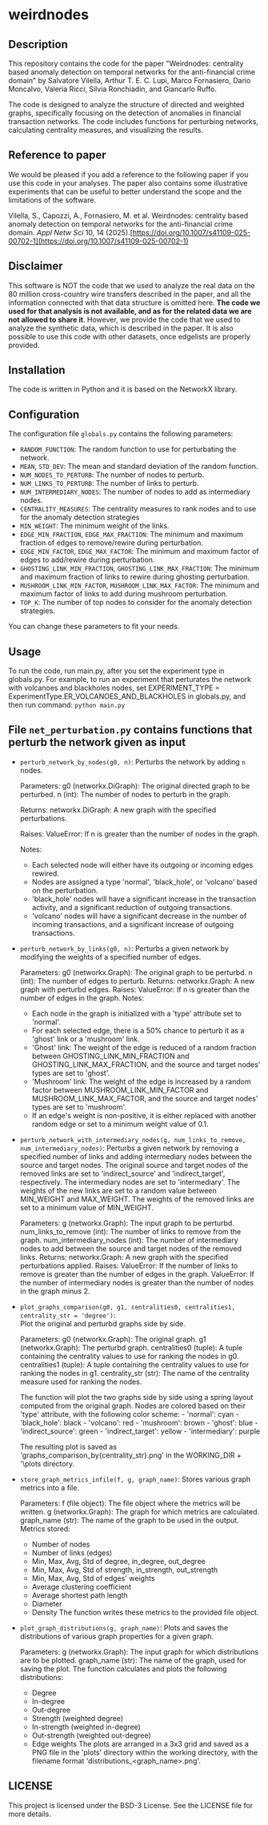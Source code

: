 # weirdnodes

## Description

This repository contains the code for the paper "Weirdnodes: centrality based anomaly detection on temporal networks for the anti-financial crime domain" by Salvatore Vilella, Arthur T. E. C. Lupi, Marco Fornasiero, Dario Moncalvo, Valeria Ricci, Silvia Ronchiadin, and Giancarlo Ruffo.

The code is designed to analyze the structure of directed and weighted graphs, specifically focusing on the detection of anomalies in financial transaction networks. The code includes functions for perturbing networks, calculating centrality measures, and visualizing the results.

## Reference to paper

We would be pleased if you add a reference to the following paper if you use this code in your analyses. The paper also contains some illustrative experiments that can be useful to better understand the scope and the limitations of the software.

Vilella, S., Capozzi, A., Fornasiero, M. et al. Weirdnodes: centrality based anomaly detection on temporal networks for the anti-financial crime domain. *Appl Netw Sci* 10, 14 (2025).[https://doi.org/10.1007/s41109-025-00702-1](https://doi.org/10.1007/s41109-025-00702-1)

## Disclaimer

This software is NOT the code that we used to analyze the real data on the 80 million cross-country wire transfers described in the paper, and all the information connected with that data structure is omitted here. **The code we used for that analysis is not available, and as for the related data we are not allowed to share it**. However, we provide the code that we used to analyze the synthetic data, which is described in the paper. It is also possible to use this code with other datasets, once edgelists are properly provided. 

## Installation

The code is written in Python and it is based on the NetworkX library. 

## Configuration

The configuration file `globals.py` contains the following parameters:
- `RANDOM_FUNCTION`: The random function to use for perturbating the network.
- `MEAN`, `STD_DEV`: The mean and standard deviation of the random function.
- `NUM_NODES_TO_PERTURB`: The number of nodes to perturb.
- `NUM_LINKS_TO_PERTURB`: The number of links to perturb.
- `NUM_INTERMEDIARY_NODES`: The number of nodes to add as intermediary nodes.   
- `CENTRALITY_MEASURES`: The centrality measures to rank nodes and to use for the anomaly detection strategies
- `MIN_WEIGHT`: The minimum weight of the links.
- `EDGE_MIN_FRACTION`, `EDGE_MAX_FRACTION`: The minimum and maximum fraction of edges to remove/rewire during perturbation.
- `EDGE_MIN_FACTOR`, `EDGE_MAX_FACTOR`: The minimum and maximum factor of edges to add/rewire during perturbation.
- `GHOSTING_LINK_MIN_FRACTION`, `GHOSTING_LINK_MAX_FRACTION`: The minimum and maximum fraction of links to rewire during ghosting perturbation.
- `MUSHROOM_LINK_MIN_FACTOR`, `MUSHROOM_LINK_MAX_FACTOR`: The minimum and maximum factor of links to add during mushroom perturbation.
- `TOP_K`: The number of top nodes to consider for the anomaly detection strategies.

You can change these parameters to fit your needs.

## Usage

To run the code, run main.py, after you set the experiment type in globals.py. For example, to run an experiment that perturates the network with volcanoes and blackholes nodes, set EXPERIMENT_TYPE = ExperimentType.ER_VOLCANOES_AND_BLACKHOLES in globals.py, and then run command: `python main.py`

## File `net_perturbation.py` contains functions that perturb the network given as input 

- `perturb_network_by_nodes(g0, n)`: 
    Perturbs the network by adding `n` nodes.     

    Parameters:
    g0 (networkx.DiGraph): The original directed graph to be perturbed.
    n (int): The number of nodes to perturb in the graph.

    Returns:
    networkx.DiGraph: A new graph with the specified perturbations.

    Raises:
    ValueError: If n is greater than the number of nodes in the graph.

    Notes:
    - Each selected node will either have its outgoing or incoming edges rewired.
    - Nodes are assigned a type 'normal', 'black_hole', or 'volcano' based on the perturbation.
    - 'black_hole' nodes will have a significant increase in the transaction activity, 
        and a significant reduction of outgoing transactions.
    - 'volcano' nodes will have a significant decrease in the number of incoming transactions, 
        and a significant increase of outgoing transactions.

- `perturb_network_by_links(g0, n)`: 
    Perturbs a given network by modifying the weights of a specified number of edges.

    Parameters:
    g0 (networkx.Graph): The original graph to be perturbd.
    n (int): The number of edges to perturb.
    Returns:
    networkx.Graph: A new graph with perturbd edges.
    Raises:
    ValueError: If n is greater than the number of edges in the graph.
    Notes:
    - Each node in the graph is initialized with a 'type' attribute set to 'normal'.
    - For each selected edge, there is a 50% chance to perturb it as a 'ghost' link or a 'mushroom' link.
    - 'Ghost' link: The weight of the edge is reduced of a random fraction between GHOSTING_LINK_MIN_FRACTION and 
        GHOSTING_LINK_MAX_FRACTION, and the source and target nodes' types are set to 'ghost'.
    - 'Mushroom' link: The weight of the edge is increased by a random factor between MUSHROOM_LINK_MIN_FACTOR and 
        MUSHROOM_LINK_MAX_FACTOR, and the source and target nodes' types are set to 'mushroom'.
    - If an edge's weight is non-positive, it is either replaced with another random edge or set to a minimum weight value of 0.1.

- `perturb_network_with_intermediary_nodes(g, num_links_to_remove, num_intermediary_nodes)`: 
    Perturbs a given network by removing a specified number of links and adding intermediary nodes between the source and target nodes.
    The original source and target nodes of the removed links are set to 'indirect_source' and 'indirect_target', respectively.
    The intermediary nodes are set to 'intermediary'. The weights of the new links are set to a random value between MIN_WEIGHT and MAX_WEIGHT.
    The weights of the removed links are set to a minimum value of MIN_WEIGHT.

    Parameters:
    g (networkx.Graph): The input graph to be perturbd.
    num_links_to_remove (int): The number of links to remove from the graph.
    num_intermediary_nodes (int): The number of intermediary nodes to add between the source and target nodes of the removed links.
    Returns:
    networkx.Graph: A new graph with the specified perturbations applied.
    Raises:
    ValueError: If the number of links to remove is greater than the number of edges in the graph.
    ValueError: If the number of intermediary nodes is greater than the number of nodes in the graph minus 2.

- `plot_graphs_comparison(g0, g1, centralities0, centralities1, centrality_str = 'degree')`:     
    Plot the original and perturbd graphs side by side.

    Parameters:
    g0 (networkx.Graph): The original graph.
    g1 (networkx.Graph): The perturbd graph.
    centralities0 (tuple): A tuple containing the centrality values to use for ranking the nodes in g0.
    centralities1 (tuple): A tuple containing the centrality values to use for ranking the nodes in g1.
    centrality_str (str): The name of the centrality measure used for ranking the nodes.

    The function will plot the two graphs side by side using a spring layout
    computed from the original graph. Nodes are colored based on their 'type'
    attribute, with the following color scheme:
        - 'normal': cyan
        - 'black_hole': black
        - 'volcano': red
        - 'mushroom': brown
        - 'ghost': blue
        - 'indirect_source': green
        - 'indirect_target': yellow
        - 'intermediary': purple

    The resulting plot is saved as 'graphs_comparison_by{centrality_str}.png' in the WORKING_DIR + '\plots directory.

- `store_graph_metrics_infile(f, g, graph_name)`:
   Stores various graph metrics into a file.

    Parameters:
    f (file object): The file object where the metrics will be written.
    g (networkx.Graph): The graph for which metrics are calculated.
    graph_name (str): The name of the graph to be used in the output.
    Metrics stored:
    - Number of nodes
    - Number of links (edges)
    - Min, Max, Avg, Std of degree, in_degree, out_degree
    - Min, Max, Avg, Std of strength, in_strength, out_strength
    - Min, Max, Avg, Std of edges' weights
    - Average clustering coefficient
    - Average shortest path length
    - Diameter
    - Density
    The function writes these metrics to the provided file object.

- `plot_graph_distributions(g, graph_name)`:
    Plots and saves the distributions of various graph properties for a given graph.

    Parameters:
    g (networkx.Graph): The input graph for which distributions are to be plotted.
    graph_name (str): The name of the graph, used for saving the plot.
    The function calculates and plots the following distributions:
    - Degree
    - In-degree
    - Out-degree
    - Strength (weighted degree)
    - In-strength (weighted in-degree)
    - Out-strength (weighted out-degree)
    - Edge weights
    The plots are arranged in a 3x3 grid and saved as a PNG file in the 'plots' directory
    within the working directory, with the filename format 'distributions_<graph_name>.png'.

## LICENSE
This project is licensed under the BSD-3 License. See the LICENSE file for more details.


